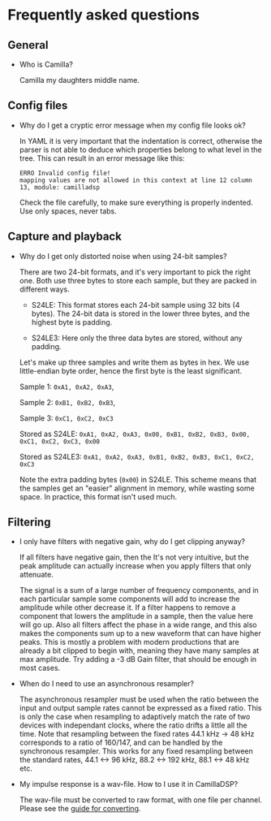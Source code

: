 # Frequently asked questions

## General

- Who is Camilla?

  Camilla my daughters middle name.

## Config files

- Why do I get a cryptic error message when my config file looks ok?
  
  In YAML it is very important that the indentation is correct, otherwise the parser is not able to deduce which properties belong to what level in the tree.
  This can result in an error message like this:
  ```
  ERRO Invalid config file!
  mapping values are not allowed in this context at line 12 column 13, module: camilladsp 
  ```
  Check the file carefully, to make sure everything is properly indented. Use only spaces, never tabs.

## Capture and playback

- Why do I get only distorted noise when using 24-bit samples?

  There are two 24-bit formats, and it's very important to pick the right one. Both use three bytes to store each sample, but they are packed in different ways.
  - S24LE: This format stores each 24-bit sample using 32 bits (4 bytes). The 24-bit data is stored in the lower three bytes, and the highest byte is padding.
    
  - S24LE3: Here only the three data bytes are stored, without any padding.

  Let's make up three samples and write them as bytes in hex. We use little-endian byte order, hence the first byte is the least significant. 
  
  Sample 1: `0xA1, 0xA2, 0xA3`, 
  
  Sample 2: `0xB1, 0xB2, 0xB3`, 
  
  Sample 3: `0xC1, 0xC2, 0xC3`  

  Stored as S24LE: `0xA1, 0xA2, 0xA3, 0x00, 0xB1, 0xB2, 0xB3, 0x00, 0xC1, 0xC2, 0xC3, 0x00` 

  Stored as S24LE3: `0xA1, 0xA2, 0xA3, 0xB1, 0xB2, 0xB3, 0xC1, 0xC2, 0xC3` 

  Note the extra padding bytes (`0x00`) in S24LE. This scheme means that the samples get an "easier" alignment in memory, while wasting some space. In practice, this format isn't used much.

## Filtering

- I only have filters with negative gain, why do I get clipping anyway?
  
  If all filters have negative gain, then the 
  It's not very intuitive, but the peak amplitude can actually increase when you apply filters that only attenuate. 
  
  The signal is a sum of a large number of frequency components, and in each particular sample some components 
  will add to increase the amplitude while other decrease it. 
  If a filter happens to remove a component that lowers the amplitude in a sample, then the value here will go up. 
  Also all filters affect the phase in a wide range, and this also makes the components sum up to a new waveform that can have higher peaks.
  This is mostly a problem with modern productions that are already a bit clipped to begin with, meaning they have many samples at max amplitude. 
  Try adding a -3 dB Gain filter, that should be enough in most cases.

- When do I need to use an asynchronous resampler?

  The asynchronous resampler must be used when the ratio between the input and output sample rates cannot be expressed as a fixed ratio.
  This is only the case when resampling to adaptively match the rate of two devices with independant clocks, where the ratio drifts a little all the time.
  Note that resampling between the fixed rates 44.1 kHz -> 48 kHz corresponds to a ratio of 160/147, and can be handled by the synchronous resampler.
  This works for any fixed resampling between the standard rates, 44.1 <-> 96 kHz, 88.2 <-> 192 kHz, 88.1 <-> 48 kHz etc.

- My impulse response is a wav-file. How to I use it in CamillaDSP?

  The wav-file must be converted to raw format, with one file per channel. Please see the [guide for converting](coefficients_from_wav.md).

